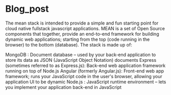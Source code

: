 # Blog_post



The mean stack is intended to provide a simple and fun starting point for cloud native fullstack javascript applications.
MEAN is a set of Open Source components that together, provide an end-to-end framework for building dynamic web applications; starting from the top (code running in the browser) to the bottom (database). The stack is made up of:

MongoDB : Document database – used by your back-end application to store its data as JSON (JavaScript Object Notation) documents
Express (sometimes referred to as Express.js): Back-end web application framework running on top of Node.js
Angular (formerly Angular.js): Front-end web app framework; runs your JavaScript code in the user's browser, allowing your application UI to be dynamic
Node.js : JavaScript runtime environment – lets you implement your application back-end in JavaScript
